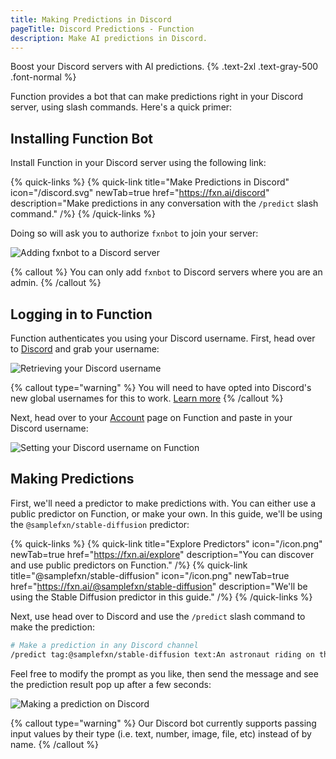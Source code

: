```yaml
---
title: Making Predictions in Discord
pageTitle: Discord Predictions - Function
description: Make AI predictions in Discord.
---
```


Boost your Discord servers with AI predictions. {% .text-2xl .text-gray-500 .font-normal %}

Function provides a bot that can make predictions right in your Discord server, using slash commands. Here's a quick primer:

## Installing Function Bot
Install Function in your Discord server using the following link:

{% quick-links %}
{% quick-link title="Make Predictions in Discord" icon="/discord.svg" newTab=true href="https://fxn.ai/discord" description="Make predictions in any conversation with the `/predict` slash command." /%}
{% /quick-links %}

Doing so will ask you to authorize `fxnbot` to join your server:

![Adding fxnbot to a Discord server](/discord-add.gif)

{% callout %} You can only add `fxnbot` to Discord servers where you are an admin. {% /callout %}

## Logging in to Function
Function authenticates you using your Discord username. First, head over to [Discord](https://discord.com/app) and grab your username:

![Retrieving your Discord username](/discord-username.gif)

{% callout type="warning" %} You will need to have opted into Discord's new global usernames for this to work. [Learn more](https://discord.com/blog/usernames) {% /callout %}

Next, head over to your [Account](https://fxn.ai/account) page on Function and paste in your Discord username:

![Setting your Discord username on Function](/discord-login.gif)

## Making Predictions
First, we'll need a predictor to make predictions with. You can either use a public predictor on Function, or make your own. In this guide, we'll be using the `@samplefxn/stable-diffusion` predictor:

{% quick-links %}
{% quick-link title="Explore Predictors" icon="/icon.png" newTab=true href="https://fxn.ai/explore" description="You can discover and use public predictors on Function." /%}
{% quick-link title="@samplefxn/stable-diffusion" icon="/icon.png" newTab=true href="https://fxn.ai/@samplefxn/stable-diffusion" description="We'll be using the Stable Diffusion predictor in this guide." /%}
{% /quick-links %}

Next, use head over to Discord and use the `/predict` slash command to make the prediction:

```bash
# Make a prediction in any Discord channel
/predict tag:@samplefxn/stable-diffusion text:An astronaut riding on the moon
```

Feel free to modify the prompt as you like, then send the message and see the prediction result pop up after a few seconds:

![Making a prediction on Discord](/discord-predict.gif)

{% callout type="warning" %} Our Discord bot currently supports passing input values by their type (i.e. text, number, image, file, etc) instead of by name. {% /callout %}